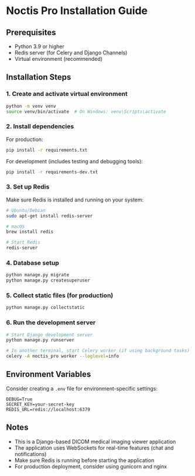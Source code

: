 # Noctis Pro Installation Guide

## Prerequisites

- Python 3.9 or higher
- Redis server (for Celery and Django Channels)
- Virtual environment (recommended)

## Installation Steps

### 1. Create and activate virtual environment
```bash
python -m venv venv
source venv/bin/activate  # On Windows: venv\Scripts\activate
```

### 2. Install dependencies

For production:
```bash
pip install -r requirements.txt
```

For development (includes testing and debugging tools):
```bash
pip install -r requirements-dev.txt
```

### 3. Set up Redis
Make sure Redis is installed and running on your system:
```bash
# Ubuntu/Debian
sudo apt-get install redis-server

# macOS
brew install redis

# Start Redis
redis-server
```

### 4. Database setup
```bash
python manage.py migrate
python manage.py createsuperuser
```

### 5. Collect static files (for production)
```bash
python manage.py collectstatic
```

### 6. Run the development server
```bash
# Start Django development server
python manage.py runserver

# In another terminal, start Celery worker (if using background tasks)
celery -A noctis_pro worker --loglevel=info
```

## Environment Variables

Consider creating a `.env` file for environment-specific settings:
```
DEBUG=True
SECRET_KEY=your-secret-key
REDIS_URL=redis://localhost:6379
```

## Notes

- This is a Django-based DICOM medical imaging viewer application
- The application uses WebSockets for real-time features (chat and notifications)
- Make sure Redis is running before starting the application
- For production deployment, consider using gunicorn and nginx